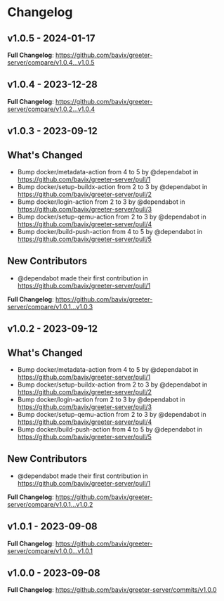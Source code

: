 # Changelog

## v1.0.5 - 2024-01-17

**Full Changelog**: https://github.com/bavix/greeter-server/compare/v1.0.4...v1.0.5

## v1.0.4 - 2023-12-28

**Full Changelog**: https://github.com/bavix/greeter-server/compare/v1.0.2...v1.0.4

## v1.0.3 - 2023-09-12

## What's Changed
* Bump docker/metadata-action from 4 to 5 by @dependabot in https://github.com/bavix/greeter-server/pull/1
* Bump docker/setup-buildx-action from 2 to 3 by @dependabot in https://github.com/bavix/greeter-server/pull/2
* Bump docker/login-action from 2 to 3 by @dependabot in https://github.com/bavix/greeter-server/pull/3
* Bump docker/setup-qemu-action from 2 to 3 by @dependabot in https://github.com/bavix/greeter-server/pull/4
* Bump docker/build-push-action from 4 to 5 by @dependabot in https://github.com/bavix/greeter-server/pull/5

## New Contributors
* @dependabot made their first contribution in https://github.com/bavix/greeter-server/pull/1

**Full Changelog**: https://github.com/bavix/greeter-server/compare/v1.0.1...v1.0.3

## v1.0.2 - 2023-09-12

## What's Changed
* Bump docker/metadata-action from 4 to 5 by @dependabot in https://github.com/bavix/greeter-server/pull/1
* Bump docker/setup-buildx-action from 2 to 3 by @dependabot in https://github.com/bavix/greeter-server/pull/2
* Bump docker/login-action from 2 to 3 by @dependabot in https://github.com/bavix/greeter-server/pull/3
* Bump docker/setup-qemu-action from 2 to 3 by @dependabot in https://github.com/bavix/greeter-server/pull/4
* Bump docker/build-push-action from 4 to 5 by @dependabot in https://github.com/bavix/greeter-server/pull/5

## New Contributors
* @dependabot made their first contribution in https://github.com/bavix/greeter-server/pull/1

**Full Changelog**: https://github.com/bavix/greeter-server/compare/v1.0.1...v1.0.2

## v1.0.1 - 2023-09-08

**Full Changelog**: https://github.com/bavix/greeter-server/compare/v1.0.0...v1.0.1

## v1.0.0 - 2023-09-08

**Full Changelog**: https://github.com/bavix/greeter-server/commits/v1.0.0

